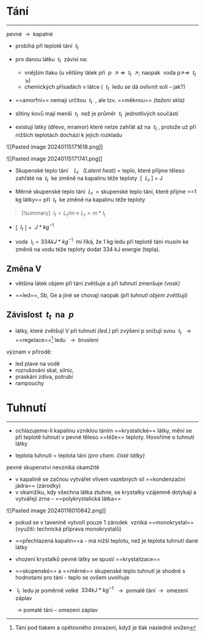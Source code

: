 # Tání
---
pevné ${\ \longrightarrow\ }$ kapalné

- probíhá při teplotě tání   ${\ t_t\ }$ 

- pro danou látku  ${\ t_t\ }$ závisí na:  
	- vnějším tlaku (u většiny látek při  ${\ p\ }$ ↗ ⇒  ${\ t_t\ }$ ↗; naopak  voda p↗⇒  ${\ t_t\ }$ ↘) 
	- chemických přísadách v látce  ( ${\ t_t\ }$ ledu se dá ovlivnit solí – jak?)

- ==amorfní== nemají určitou ${\ t_t\ }$ , ale tzv. ==měknou==  _(tažení skla)_

- slitiny kovů mají menší  ${\ t_t\ }$ než je průměr  ${\ t_t\ }$ jednotlivých součástí 

- existují látky (dřevo, mramor) které nelze zahřát až na  ${\ t_t\ }$, protože už při nižších teplotách dochází k jejich rozkladu

![[Pasted image 20240115171618.png]]

![[Pasted image 20240115171741.png]]


- Skupenské teplo tání    ${\ L_t\ }$  _(Latent heat)_ = teplo, které přijme těleso zahřáté na ${\ t_t\ }$ ke změně na kapalinu téže teploty  \[ ${\ L_t\ }$\] = J

- Měrné skupenské teplo tání ${\ L_t\ }$ = skupenské teplo tání, které přijme ==1 kg látky== při  ${\ t_t\ }$ ke změně na kapalinu téže teploty


> [!summary]
>  ${\ l_t = L_t/m \longrightarrow\ L_t = m*l_t \ }$

- \[ ${\ l_t\ }$\] =  ${\ J*kg^{-1}\ }$

- voda  ${\ l_t = 334 kJ*kg^{-1}\ }$ mi říká, že 1 kg ledu při teplotě tání musím ke změně na vodu téže teploty dodat 334 kJ energie (tepla).

## Změna V
- většina látek objem při tání zvětšuje a při tuhnutí zmenšuje _(vosk)_

- ==led==, Sb, Ge a jiné se chovají naopak _(při tuhnutí objem zvětšují)_

## Závislost  ${\ t_t\ }$ na  ${\ p\ }$

- látky, které zvětšují V při tuhnutí _(led.)_ při zvýšení p snižují svou  ${\ t_t\ }$  ${\ \longrightarrow\ }$ ==regelace==[^1] ledu   ${\ \longrightarrow\ }$ bruslení

[^1]: Tání pod tlakem a opětovného zmrazení, když je tlak následně snížen

význam v přírodě:  
- led plave na vodě  
- rozrušování skal, silnic,  
- praskání zdiva, potrubí  
- rampouchy

# Tuhnutí
---
- ochlazujeme-li kapalinu vzniklou táním ==krystalické== látky, mění se při  teplotě tuhnutí v pevné těleso ==téže== teploty. Hovoříme o tuhnutí látky

- teplota tuhnutí = teplota tání _(pro chem. čisté tátky)_

pevné skupenství nevzniká okamžitě  
- v kapalině se začnou vytvářet vlivem vazebných sil ==kondenzační jádra== (zárodky)  
- v okamžiku, kdy všechna látka ztuhne, se krystalky vzájemně dotýkají a vytvářejí zrna – ==polykrystalická látka==

![[Pasted image 20240116010842.png]]

- pokud se v tavenině vytvoří pouze 1 zárodek  vzniká ==monokrystal== (využití: technická příprava monokrystalů)

- ==přechlazená kapalin==a - má nižší teplotu, než je teplota tuhnutí dané látky
- vhození krystalků pevné látky se spustí ==krystalizace==

- ==skupenské== a ==měrné== skupenské teplo tuhnutí je shodné s hodnotami pro tání - teplo se ovšem uvolňuje

-  ${\ l_t\ }$ ledu je poměrně velké  ${\ 334 kJ*kg^{-1}\ }$  ${\ \longrightarrow\ }$ pomalé tání  ${\ \longrightarrow\ }$ omezení záplav

       → pomalé tání – omezení záplav